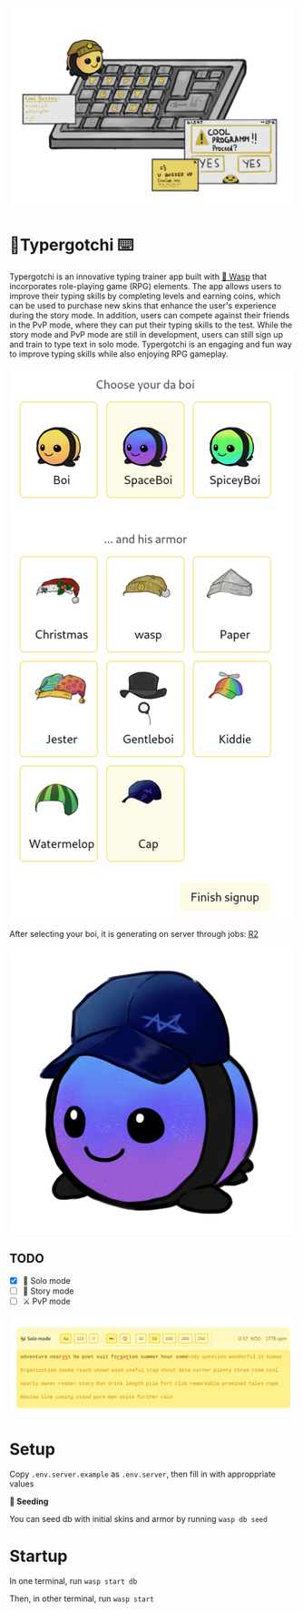 ![Typergotchi](/assets/typergotchi.png)

# 🐝Typergotchi ⌨️

Typergotchi is an innovative typing trainer app built with [🐝 Wasp](https://wasp-lang.dev/) that incorporates role-playing game (RPG) elements. The app allows users to improve their typing skills by completing levels and earning coins, which can be used to purchase new skins that enhance the user's experience during the story mode. In addition, users can compete against their friends in the PvP mode, where they can put their typing skills to the test. While the story mode and PvP mode are still in development, users can still sign up and train to type text in solo mode. Typergotchi is an engaging and fun way to improve typing skills while also enjoying RPG gameplay.

![Signup stage 2](/assets/signup-stage-2.png)

After selecting your boi, it is generating on server through jobs: [R2](https://r2.typergotchi.win/typergotchi/generatedBoiz/3-happy-12.png)

![space boi with cap](/assets/3-happy-12.png)

## TODO

- [x] 🐝 Solo mode
- [ ] 🐞 Story mode
- [ ] ⚔️ PvP mode

![Solo mode](/assets/solo-mode.png)

# Setup

Copy `.env.server.example` as `.env.server`, then fill in with approppriate values

<!-- TODO check if db migrate required  -->

**🌱 Seeding**

You can seed db with initial skins and armor by running `wasp db seed`

# Startup

In one terminal, run `wasp start db`

Then, in other terminal, run `wasp start`
